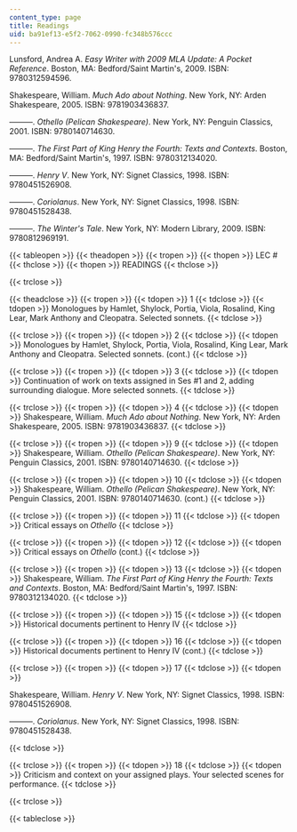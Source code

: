 ```yaml
---
content_type: page
title: Readings
uid: ba91ef13-e5f2-7062-0990-fc348b576ccc
---
```


Lunsford, Andrea A. _Easy Writer with 2009 MLA Update: A Pocket Reference_. Boston, MA: Bedford/Saint Martin's, 2009. ISBN: 9780312594596.

Shakespeare, William. _Much Ado about Nothing_. New York, NY: Arden Shakespeare, 2005. ISBN: 9781903436837.

———. _Othello (Pelican Shakespeare)_. New York, NY: Penguin Classics, 2001. ISBN: 9780140714630.

———. _The First Part of King Henry the Fourth: Texts and Contexts_. Boston, MA: Bedford/Saint Martin's, 1997. ISBN: 9780312134020.

———. _Henry V_. New York, NY: Signet Classics, 1998. ISBN: 9780451526908.

———. _Coriolanus_. New York, NY: Signet Classics, 1998. ISBN: 9780451528438.

———. _The Winter's Tale_. New York, NY: Modern Library, 2009. ISBN: 9780812969191.

{{< tableopen >}}
{{< theadopen >}}
{{< tropen >}}
{{< thopen >}}
LEC #
{{< thclose >}}
{{< thopen >}}
READINGS
{{< thclose >}}

{{< trclose >}}

{{< theadclose >}}
{{< tropen >}}
{{< tdopen >}}
1
{{< tdclose >}}
{{< tdopen >}}
Monologues by Hamlet, Shylock, Portia, Viola, Rosalind, King Lear, Mark Anthony and Cleopatra. Selected sonnets.
{{< tdclose >}}

{{< trclose >}}
{{< tropen >}}
{{< tdopen >}}
2
{{< tdclose >}}
{{< tdopen >}}
Monologues by Hamlet, Shylock, Portia, Viola, Rosalind, King Lear, Mark Anthony and Cleopatra. Selected sonnets. (cont.)
{{< tdclose >}}

{{< trclose >}}
{{< tropen >}}
{{< tdopen >}}
3
{{< tdclose >}}
{{< tdopen >}}
Continuation of work on texts assigned in Ses #1 and 2, adding surrounding dialogue. More selected sonnets.
{{< tdclose >}}

{{< trclose >}}
{{< tropen >}}
{{< tdopen >}}
4
{{< tdclose >}}
{{< tdopen >}}
Shakespeare, William. _Much Ado about Nothing_. New York, NY: Arden Shakespeare, 2005. ISBN: 9781903436837.
{{< tdclose >}}

{{< trclose >}}
{{< tropen >}}
{{< tdopen >}}
9
{{< tdclose >}}
{{< tdopen >}}
Shakespeare, William. _Othello (Pelican Shakespeare)_. New York, NY: Penguin Classics, 2001. ISBN: 9780140714630.
{{< tdclose >}}

{{< trclose >}}
{{< tropen >}}
{{< tdopen >}}
10
{{< tdclose >}}
{{< tdopen >}}
Shakespeare, William. _Othello (Pelican Shakespeare)_. New York, NY: Penguin Classics, 2001. ISBN: 9780140714630. (cont.)
{{< tdclose >}}

{{< trclose >}}
{{< tropen >}}
{{< tdopen >}}
11
{{< tdclose >}}
{{< tdopen >}}
Critical essays on _Othello_
{{< tdclose >}}

{{< trclose >}}
{{< tropen >}}
{{< tdopen >}}
12
{{< tdclose >}}
{{< tdopen >}}
Critical essays on _Othello_ (cont.)
{{< tdclose >}}

{{< trclose >}}
{{< tropen >}}
{{< tdopen >}}
13
{{< tdclose >}}
{{< tdopen >}}
Shakespeare, William. _The First Part of King Henry the Fourth: Texts and Contexts_. Boston, MA: Bedford/Saint Martin's, 1997. ISBN: 9780312134020.
{{< tdclose >}}

{{< trclose >}}
{{< tropen >}}
{{< tdopen >}}
15
{{< tdclose >}}
{{< tdopen >}}
Historical documents pertinent to Henry IV
{{< tdclose >}}

{{< trclose >}}
{{< tropen >}}
{{< tdopen >}}
16
{{< tdclose >}}
{{< tdopen >}}
Historical documents pertinent to Henry IV (cont.)
{{< tdclose >}}

{{< trclose >}}
{{< tropen >}}
{{< tdopen >}}
17
{{< tdclose >}}
{{< tdopen >}}


Shakespeare, William. _Henry V_. New York, NY: Signet Classics, 1998. ISBN: 9780451526908.

———. _Coriolanus_. New York, NY: Signet Classics, 1998. ISBN: 9780451528438.


{{< tdclose >}}

{{< trclose >}}
{{< tropen >}}
{{< tdopen >}}
18
{{< tdclose >}}
{{< tdopen >}}
Criticism and context on your assigned plays. Your selected scenes for performance.
{{< tdclose >}}

{{< trclose >}}

{{< tableclose >}}